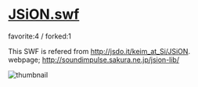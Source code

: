 # [JSiON.swf](http://fl.corge.net/c/t2AP)

favorite:4 / forked:1

This SWF is refered from http://jsdo.it/keim_at_Si/JSiON.  
webpage; http://soundimpulse.sakura.ne.jp/jsion-lib/

![thumbnail](./thumbnail.jpg)

